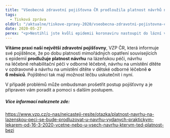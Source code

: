 ```yaml
---
title: "Všeobecná zdravotní pojišťovna ČR prodloužila platnost návrhů na lázeňskou péči o půl roku"
tags:
  - Tisková zpráva
oldUrl: "/aktualne/tiskove-zpravy-2020/vseobecna-zdravotni-pojistovna-cr-prodlouzila-platnost-navrhu-na-lazenskou-peci-o-pul"
date: 2020-05-27
perex: "<p>Nestihli jste kvůli epidemii koronaviru nastoupit do lázní v termínu? Se stejným problémem se na nás obrátila jedna stěžovatelka. Pomohli jsme úspěšně vyřešit tuto situaci tím, že její zdravotní pojišťovna prodloužila platnost návrhu na lázeňskou péči.</p>"
---
```


<!-- imported from the old website -->

<p><a name="_GoBack"></a><b>Vítáme praxi naší největší zdravotní pojišťovny</b>, VZP ČR, která informuje své pojištěnce, že po dobu platnosti mimořádných opatření souvisejících s epidemií <b>prodlužuje platnost návrhu</b> na lázeňskou péči, návrhu na léčebně rehabilitační péči v odborné léčebně, návrhu na umístění dítěte v ozdravovně a návrhu na umístění dítěte v dětské odborné léčebně <b>o 6 měsíců</b>. Pojištěnci tak mají možnost léčbu uskutečnit i nyní.</p><p>V případě problémů může ombudsman prošetřit postup pojišťovny a je připraven vám poradit a pomoci s dalším postupem.</p><h5>Více informací naleznete zde:</h5><p><a href="https://www.vzp.cz/o-nas/nejcasteji-resite/otazka/platnost-navrhu-na-lazenskou-peci-se-bude-prodluzovat-u-navrhu-vydanych-praktickym-lekarem-od-16-3-2020-vcetne-nebo-u-vsech-navrhu-kterym-ted-platnost-bezi" target="_blank">https://www.vzp.cz/o-nas/nejcasteji-resite/otazka/platnost-navrhu-na-lazenskou-peci-se-bude-prodluzovat-u-navrhu-vydanych-praktickym-lekarem-od-16-3-2020-vcetne-nebo-u-vsech-navrhu-kterym-ted-platnost-bezi</a></p>
